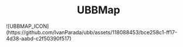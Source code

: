<h1 align="center"> UBBMap </h1>
![UBBMAP_ICON](https://github.com/IvanParada/ubb/assets/118088453/bce258c1-ff17-4d38-aabd-c2f50390f517)
